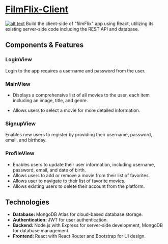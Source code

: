# [FilmFlix-Client](https://film-flix-aa36.netlify.app/)

[![alt text](image.png)]( https://film-flix-aa36.netlify.app/)
Build the client-side of "filmFlix" app using React, utilizing its existing server-side code including the REST API and database.
## Components & Features
### LoginView
Login to the app requires a username and password from the user.
### MainView 
* Displays a comprehensive list of all movies to the user, each item including an image, title, and genre.

* Allows users to select a movie for more detailed information.

### SignupView
Enables new users to register by providing their username, password, email, and birthday.

### ProfileView
* Enables users to update their user information, including username, password, email, and date of birth.
* Allows users to add or remove a movie from their list of favorites.
* Allows user to navigate to their list of favorite movies.
* Allows existing users to delete their account from the platform.

## Technologies
* <strong>Database: </strong>MongoDB Atlas for cloud-based database storage.
* <strong>Authentication: </strong>JWT for user authentication.
* <strong>Backend: </strong>Node.js with Express for server-side development, MongoDB for database management.
* <strong>Frontend: </strong>React with React Router and Bootstrap for UI design.